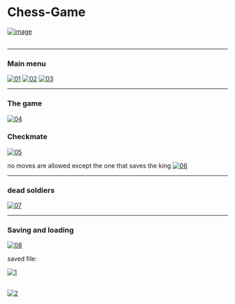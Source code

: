 # Chess-Game
<a href="https://ibb.co/fZnmha"><img src="https://preview.ibb.co/cUbe2a/image.png" alt="image" border="0"></a><br /><a target='_blank' href='https://imgbb.com/'></a><br />
***
### Main menu
<a href="https://imgbb.com/"><img src="https://image.ibb.co/efk6ha/01.jpg" alt="01" border="0"></a>
<a href="https://ibb.co/eEnmha"><img src="https://preview.ibb.co/bP2aav/02.jpg" alt="02" border="0"></a>
<a href="https://ibb.co/gCq6ha"><img src="https://preview.ibb.co/nbuXNa/03.jpg" alt="03" border="0"></a>

***
### The game
<a href="https://ibb.co/md2K2a"><img src="https://preview.ibb.co/dAVTvv/04.jpg" alt="04" border="0"></a>
### Checkmate
<a href="https://ibb.co/dcd3TF"><img src="https://preview.ibb.co/i1hV8F/05.jpg" alt="05" border="0"></a>

no moves are allowed except the one that saves the king
<a href="https://imgbb.com/"><img src="https://image.ibb.co/noQ08F/06.jpg" alt="06" border="0"></a>
***

### dead soldiers

<a href="https://imgbb.com/"><img src="https://image.ibb.co/nL392a/07.jpg" alt="07" border="0"></a>
***
### Saving and loading
 <a href="https://imgbb.com/"><img src="https://image.ibb.co/cSTbha/08.jpg" alt="08" border="0"></a>

saved file:

<a href="https://imgbb.com/"><img src="https://image.ibb.co/noRwha/1.jpg" alt="1" border="0"></a><br /><a target='_blank' href='https://imgbb.com/'></a><br />

<a href="https://ibb.co/c9BJvv"><img src="https://preview.ibb.co/kjR7oF/2.jpg" alt="2" border="0"></a><br /><a target='_blank' href='https://imgbb.com/'></a><br />
